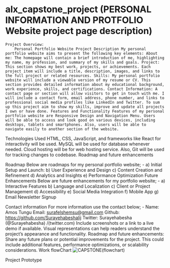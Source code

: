 # alx_capstone_project  (PERSONAL INFORMATION AND PROTFOLIO Website project page description)

    Project Overview:
        Personal Portfolio Website Project Description My personal portfolio website aims to present the following key elements: About me: The homepage will contain a brief introduction of me, highlighting my name, my profession, and summary of my skills and goals. Project: This section shows my best work, projects, or achievements. Each project item will include a title, description, images, and links to the full project or related resources. Skills: My personal portfolio website will include a viewable version of my resume or CV. This section provides detailed information about my educational background, work experience, skills, and certifications. Contact Information: A contact page or section will allow visitors to get in touch with me. I will include a contact form, email address, phone number, and links to professional social media profiles like LinkedIn and Twitter. To sum up this project aim to show my skills, improve and update all projects I own or have done. Features and Functionality Features of my personal portfolio website are Responsive Design and Navigation Menu. Users will be able to access and look good on various devices, including desktops, tablets and smartphones. Also, users will be able to navigate easily to another section of the website.
Technologies Used HTML, CSS, JavaScript, and frameworks like React for interactivity will be used. MySQL will be used for database whenever needed. Cloud hosting will be for web hosting service. Also, Git will be used for tracking changes to codebase. Roadmap and future enhancements

Roadmap Below are roadmaps for my personal portfolio website; - a) Initial Setup and Launch: b) User Experience and Design c) Content Creation and Refinement d) Analytics and Insights e) Performance Optimization Future Enhancements Below are future enhancements for my portfolio website; - a) Interactive Features b) Language and Localization c) Client or Project Management d) Accessibility e) Social Media Integration f) Mobile App g) Email Newsletter Signup

Contact information For more information use the contact below; - Name: Amos Tungu Email: surafelshemsu@gmail.com Github: https://github.com/Surayehabeshalij Twitter: Surayehabesha (@Surayehabesha) /(twitter.com)
        Include screenshots or a link to a live demo if available. Visual representations can help readers understand the project’s appearance and functionality.
    Roadmap and future enhancements:
        Share any future plans or potential improvements for the project. This could include additional features, performance optimizations, or scalability considerations.
        Work flowChart
        ![CAPSTONE(flowchart)](https://github.com/Surayehabeshalij/alx_capstone_project/assets/137759541/21edc57d-7c8d-40aa-a937-c3b0b625b12a)
     
Project Prototype
        

